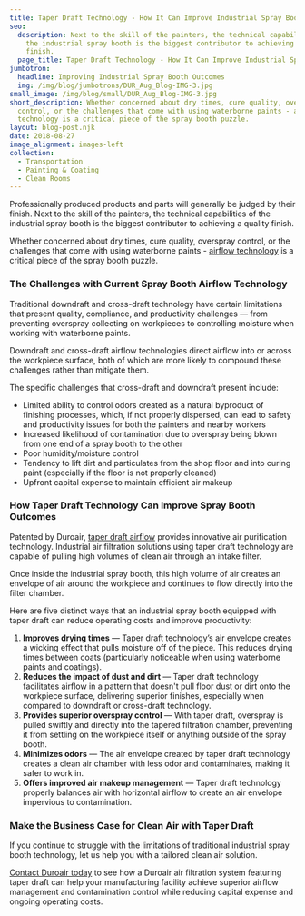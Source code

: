 ```yaml
---
title: Taper Draft Technology - How It Can Improve Industrial Spray Booth Outcomes
seo:
  description: Next to the skill of the painters, the technical capabilities of
    the industrial spray booth is the biggest contributor to achieving a quality
    finish.
  page_title: Taper Draft Technology - How It Can Improve Industrial Spray Booth Outcomes
jumbotron:
  headline: Improving Industrial Spray Booth Outcomes
  img: /img/blog/jumbotrons/DUR_Aug_Blog-IMG-3.jpg
small_image: /img/blog/small/DUR_Aug_Blog-IMG-3.jpg
short_description: Whether concerned about dry times, cure quality, overspray
  control, or the challenges that come with using waterborne paints - airflow
  technology is a critical piece of the spray booth puzzle.
layout: blog-post.njk
date: 2018-08-27
image_alignment: images-left
collection:
  - Transportation
  - Painting & Coating
  - Clean Rooms
---
```

Professionally produced products and parts will generally be judged by their finish. Next to the skill of the painters, the technical capabilities of the industrial spray booth is the biggest contributor to achieving a quality finish.

Whether concerned about dry times, cure quality, overspray control, or the challenges that come with using waterborne paints - [airflow technology](https://www.duroair.com/technologies-solutions/taper-draft-air-filtration-technology/) is a critical piece of the spray booth puzzle.

### The Challenges with Current Spray Booth Airflow Technology

Traditional downdraft and cross-draft technology have certain limitations that present quality, compliance, and productivity challenges — from preventing overspray collecting on workpieces to controlling moisture when working with waterborne paints.

Downdraft and cross-draft airflow technologies direct airflow into or across the workpiece surface, both of which are more likely to compound these challenges rather than mitigate them.

The specific challenges that cross-draft and downdraft present include:

* Limited ability to control odors created as a natural byproduct of finishing processes, which, if not properly dispersed, can lead to safety and productivity issues for both the painters and nearby workers
* Increased likelihood of contamination due to overspray being blown from one end of a spray booth to the other
* Poor humidity/moisture control
* Tendency to lift dirt and particulates from the shop floor and into curing paint (especially if the floor is not properly cleaned)
* Upfront capital expense to maintain efficient air makeup

### How Taper Draft Technology Can Improve Spray Booth Outcomes

Patented by Duroair, [taper draft airflow](https://www.duroair.com/technologies-solutions/taper-draft-air-filtration-technology/) provides innovative air purification technology. Industrial air filtration solutions using taper draft technology are capable of pulling high volumes of clean air through an intake filter.

Once inside the industrial spray booth, this high volume of air creates an envelope of air around the workpiece and continues to flow directly into the filter chamber.

Here are five distinct ways that an industrial spray booth equipped with taper draft can reduce operating costs and improve productivity:

1. **Improves drying times** — Taper draft technology’s air envelope creates a wicking effect that pulls moisture off of the piece. This reduces drying times between coats (particularly noticeable when using waterborne paints and coatings).
2. **Reduces the impact of dust and dirt** — Taper draft technology facilitates airflow in a pattern that doesn't pull floor dust or dirt onto the workpiece surface, delivering superior finishes, especially when compared to downdraft or cross-draft technology.
3. **Provides superior overspray control** — With taper draft, overspray is pulled swiftly and directly into the tapered filtration chamber, preventing it from settling on the workpiece itself or anything outside of the spray booth.
4. **Minimizes odors** — The air envelope created by taper draft technology creates a clean air chamber with less odor and contaminates, making it safer to work in.
5. **Offers improved air makeup management** — Taper draft technology properly balances air with horizontal airflow to create an air envelope impervious to contamination.

### Make the Business Case for Clean Air with Taper Draft

If you continue to struggle with the limitations of traditional industrial spray booth technology, let us help you with a tailored clean air solution.

[Contact Duroair today](https://www.duroair.com/contact-us/) to see how a Duroair air filtration system featuring taper draft can help your manufacturing facility achieve superior airflow management and contamination control while reducing capital expense and ongoing operating costs.

